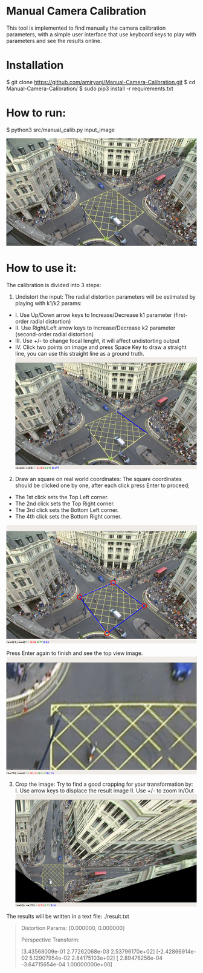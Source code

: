 # Manual Camera Calibration
This tool is implemented to find manually the camera calibration parameters, with a simple user interface that use keyboard keys to play with parameters and see the results online.

# Installation
$ git clone https://github.com/amiryanj/Manual-Camera-Calibration.git
$ cd Manual-Camera-Calibration/
$ sudo pip3 install -r requirements.txt

# How to run:
$ python3 src/manual_calib.py input_image

![oxford-circus-crossing](https://github.com/amiryanj/Manual-Camera-Calibration/blob/master/demo/0-Input.jpg)


# How to use it:
The calibration is divided into 3 steps:

1. Undistort the input: The radial distortion parameters will be estimated by playing with k1/k2 params:

- I. Use Up/Down arrow keys to Increase/Decrease k1 parameter (first-order radial distortion) 
- II. Use Right/Left arrow keys to Increase/Decrease k2 parameter (second-order radial distortion) 
- III. Use +/- to change focal lenght, it will affect undistorting output
- IV. Click two points on image and press Space Key to draw a straight line, you can use this straight line as a ground truth.
![undistort](https://github.com/amiryanj/Manual-Camera-Calibration/blob/master/demo/1-undistort.png)

2. Draw an square on real world coordinates:
The square coordinates should be clicked one by one, after each click press Enter to proceed;

- The 1st click sets the Top Left corner.
- The 2nd click sets the Top Right corner.
- The 3rd click sets the Bottom Left corner.
- The 4th click sets the Bottom Right corner.

![draw-rect](https://github.com/amiryanj/Manual-Camera-Calibration/blob/master/demo/2-draw_rect.png)

Press Enter again to finish and see the top view image.
![top-view](https://github.com/amiryanj/Manual-Camera-Calibration/blob/master/demo/3-top_view.png)

3. Crop the image: Try to find a good cropping for your transformation by:
I. Use arrow keys to displace the result image
II. Use +/- to zoom In/Out 
![output](https://github.com/amiryanj/Manual-Camera-Calibration/blob/master/demo/4-output.png)

The results will be written in a text file:
./result.txt

> Distortion Params:
> [0.000000, 0.000000]
>
> Perspective Transform:
>
> [3.43568009e-01 2.77262068e-03 2.53796170e+02]
> [-2.42866914e-02  5.12907954e-02  2.84175103e+02]
> [ 2.89476256e-04 -3.64715654e-04  1.00000000e+00]
